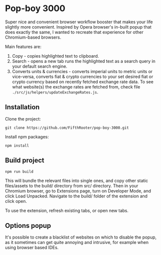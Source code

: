 # Pop-boy 3000

Super nice and convenient browser workflow booster that makes your life slightly more convenient. Inspired by Opera browser's in-built popup that does exactly the same, I wanted to recreate that experience for other Chromium-based browsers.

Main features are:
1) Copy - copies highlighted text to clipboard.
2) Search - opens a new tab runs the highlighted text as a search query in your default search engine.
3) Converts units & currencies - converts imperial units to metric units or vice-versa, converts fiat & crypto currencies to your set desired fiat or crypto currency based on recently fetched exchange rate data. To see what website(s) the exchange rates are fetched from, check file `./src/js/helpers/updateExchangeRates.js`.



## Installation
Clone the project:

`git clone https://github.com/FifthRooter/pop-boy-3000.git`

Install npm packages:

`npm install`

## Build project

`npm run build`

This will bundle the relevant files into single ones, and copy other static files/assets to the build/ directory from src/ directory.
Then in your Chromium browser, go to Extensions page, turn on Developer Mode, and click Load Unpacked. Navigate to the build/ folder of the extension and click open.

To use the extension, refresh existing tabs, or open new tabs.


## Options popup

It's possible to create a blacklist of websites on which to disable the popup, as it sometimes can get quite annoying and intrusive, for example when using browser based IDEs.